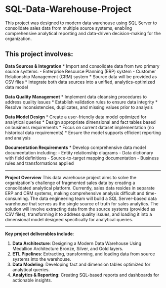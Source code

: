 # SQL-Data-Warehouse-Project

This project was designed to modern data warehouse using SQL Server to consolidate sales data from multiple source systems, enabling comprehensive analytical reporting and data-driven decision-making for the organization.

##  This project involves:

**Data Sources & Integration**
    * Import and consolidate data from two primary source systems:
         - Enterprise Resource Planning (ERP) system
         - Customer Relationship Management (CRM) system
    * Source data will be provided as CSV files
    * Integrate both data sources into a unified, analytics-optimized data model
    
  **Data Quality Management**
    * Implement data cleansing procedures to address quality issues
    * Establish validation rules to ensure data integrity
    * Resolve inconsistencies, duplicates, and missing values prior to analysis
 
 **Data Model Design**
    * Create a user-friendly data model optimized for analytical queries
    * Design appropriate dimensional and fact tables based on business requirements
    * Focus on current dataset implementation (no historical data requirements)
    * Ensure the model supports efficient reporting and analysis

 **Documentation Requirements**
    * Develop comprehensive data model documentation including: 
       - Entity relationship diagrams
       - Data dictionary with field definitions
       - Source-to-target mapping documentation
       - Business rules and transformations applied

---

**Project Overview**
This data warehouse project aims to solve the organization's challenge of fragmented sales data by creating a consolidated analytical platform. Currently, sales data resides in separate ERP and CRM systems, making comprehensive analysis difficult and time-consuming.
The data engineering team will build a SQL Server-based data warehouse that serves as the single source of truth for sales analytics. The solution will involve extracting data from the source systems (provided as CSV files), transforming it to address quality issues, and loading it into a dimensional model designed specifically for analytical queries.

---

 **Key project deliverables include**:
1.	**Data Architecture**: Designing a Modern Data Warehouse Using Medallion Architecture Bronze, Silver, and Gold layers.
2.	**ETL Pipelines**: Extracting, transforming, and loading data from source systems into the warehouse.
3.	**Data Modeling**: Developing fact and dimension tables optimized for analytical queries.
4.	**Analytics & Reporting**: Creating SQL-based reports and dashboards for actionable insights.



